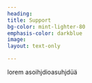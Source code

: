 ```yaml
---
heading: 
title: Support
bg-color: mint-lighter-80
emphasis-color: darkblue
image:
layout: text-only

--- 
```



lorem asoihjdioasuhjdüä
